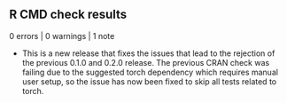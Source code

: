 ## R CMD check results

0 errors | 0 warnings | 1 note

* This is a new release that fixes the issues that lead to the rejection of the previous 0.1.0 and 0.2.0 release. The previous CRAN check was failing due to the suggested torch dependency which requires manual user setup, so the issue has now been fixed to skip all tests related to torch.
